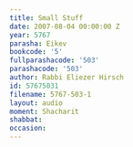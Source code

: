 ```yaml
---
title: Small Stuff
date: 2007-08-04 00:00:00 Z
year: 5767
parasha: Eikev
bookcode: '5'
fullparashacode: '503'
parashacode: '503'
author: Rabbi Eliezer Hirsch
id: 57675031
filename: 5767-503-1
layout: audio
moment: Shacharit
shabbat: 
occasion: 
---
```


